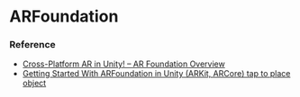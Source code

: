 # ARFoundation

### Reference
* [Cross-Platform AR in Unity! – AR Foundation Overview](https://www.youtube.com/watch?v=ml9qVRdEH4k)
* [Getting Started With ARFoundation in Unity (ARKit, ARCore) tap to place object](https://idwomen.net/id/getting-started-with-arfoundation-in-unity-arkit-arcore-Ml2UakwRxjk.html)

